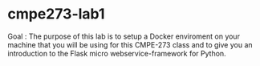 # cmpe273-lab1

Goal :
The purpose of this lab is to setup a Docker enviroment on your machine that you will be using for this CMPE-273 class and to give you an introduction to the Flask micro webservice-framework for Python.
